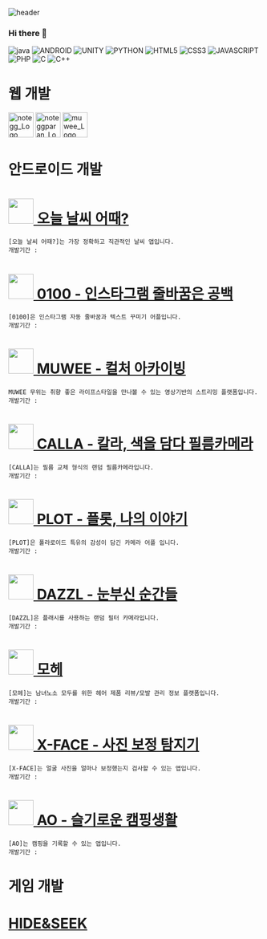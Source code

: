 ![header](https://capsule-render.vercel.app/api?color=auto&type=slice&text=Hello&desc=I'm%20SunIl&fontAlign=80&fontAlignY=30&descAlign=80&descAlignY=50&fontSize=30&rotate=5)


### Hi there 👋

<!--
**zzzwww3/zzzwww3** is a ✨ _special_ ✨ repository because its `README.md` (this file) appears on your GitHub profile.

Here are some ideas to get you started:

- 🔭 I’m currently working on ...
- 🌱 I’m currently learning ...
- 👯 I’m looking to collaborate on ...
- 🤔 I’m looking for help with ...
- 💬 Ask me about ...
- 📫 How to reach me: ...
- 😄 Pronouns: ...
- ⚡ Fun fact: ...
-->


<p>
<img alt="java" src ="https://img.shields.io/badge/JAVA-blue.svg?&style=for-the-badge&logo=java&logoColor=white"/>
<img alt="ANDROID" src ="https://img.shields.io/badge/ANDROID-3DDC84.svg?&style=for-the-badge&logo=Android Studio&logoColor=white"/>
<img alt="UNITY" src ="https://img.shields.io/badge/UNITY-white.svg?&style=for-the-badge&logo=UNITY&logoColor=black"/>
<img alt="PYTHON" src ="https://img.shields.io/badge/PYTHON-3776AB.svg?&style=for-the-badge&logo=PYTHON&logoColor=white"/>
<img alt="HTML5" src ="https://img.shields.io/badge/HTML5-E34F26.svg?&style=for-the-badge&logo=HTML5&logoColor=white"/>
<img alt="CSS3" src ="https://img.shields.io/badge/CSS3-1572B6.svg?&style=for-the-badge&logo=CSS3&logoColor=white"/>
<img alt="JAVASCRIPT" src ="https://img.shields.io/badge/JAVASCRIPT-F7DF1E.svg?&style=for-the-badge&logo=JAVASCRIPT&logoColor=white"/>
<img alt="PHP" src ="https://img.shields.io/badge/PHP-777BB4.svg?&style=for-the-badge&logo=PHP&logoColor=white"/>
<img alt="C" src ="https://img.shields.io/badge/C-A8B9CC.svg?&style=for-the-badge&logo=C&logoColor=white"/>
<img alt="C++" src ="https://img.shields.io/badge/C++-00599C.svg?&style=for-the-badge&logo=C%2B%2B&logoColor=white"/>
</p>
<!-- 뱃지 사용법 <img alt="#" src ="https://img.shields.io/badge/-testsasdasd-brightgreen"/> -->
<!-- <img alt="이미지명" src ="https://img.shields.io/badge/메시지-색상코드.svg?&style=for-the-badge&logo=로고명&logoColor=로고컬러"/> -->

# 웹 개발

<a href="http://notegg.co.kr/"  ><img src="https://www.notegg.co.kr/images/noteggicon.ico" width="50px" height="50px" title="notegg_Logo"/></a>
<a href="https://www.noteggparan.co.kr/"  ><img src="https://www.noteggparan.co.kr/img/favicon.ico" width="50px" height="50px" title="noteggparan_Logo"/></a>
<a href="https://muwee.co.kr/"  ><img src="./muwee.png" width="50px" height="50px" title="muwee_Logo"/></a>

# 안드로이드 개발

<p><h1><a href="https://play.google.com/store/apps/details?id=com.zzzwww3.weather"  ><img src="https://play-lh.googleusercontent.com/HqoVOxFxNoe75lXfnBhO0cULKEWMouQvPEf-EPYmD1CwdEOfoEQhe2mivyWHx6phfQ=w240-h480-rw" width="50px" height="50px" title=""/> 오늘 날씨 어때?</a></h1></p>

    [오늘 날씨 어때?]는 가장 정확하고 직관적인 날씨 앱입니다.
    개발기간 :

<p><h1><a href="https://play.google.com/store/apps/details?id=com.notegg.gongbak0100"  ><img src="https://play-lh.googleusercontent.com/qrB936vn-UN5BmnZNebiQAswHVvIeyvtAu8RCcYpeh2-rqRrJN4D9RGK8Y0aT628Mys=w240-h480-rw" width="50px" height="50px" title=""/> 0100 - 인스타그램 줄바꿈은 공백</a></h1></p>

    [0100]은 인스타그램 자동 줄바꿈과 텍스트 꾸미기 어플입니다.
    개발기간 : 
    
<p><h1><a href="https://play.google.com/store/apps/details?id=com.notegg.meong"  ><img src="https://play-lh.googleusercontent.com/4xN0kFoHG_q9-NwauHvKBOI_84nycmJtsgUVp_MAaQxxA_1qTfXOvHu-1nPI1sPrQG_j=w240-h480-rw" width="50px" height="50px" title=""/> MUWEE - 컬처 아카이빙</a></h1></p>

    MUWEE 무위는 취향 좋은 라이프스타일을 만나볼 수 있는 영상기반의 스트리밍 플랫폼입니다.
    개발기간 : 
    
<p><h1><a href="https://play.google.com/store/apps/details?id=com.notegg.calla"  ><img src="https://play-lh.googleusercontent.com/a0L5TYEZTea1t8DNwi1PJmw7NHsITzxANOQuAef2zxOIGpixAFCjgW9Ve9Xu8eJVLH0=w240-h480-rw" width="50px" height="50px" title=""/> CALLA - 칼라, 색을 담다 필름카메라</a></h1></p>

    [CALLA]는 필름 교체 형식의 랜덤 필름카메라입니다.
    개발기간 : 

<p><h1><a href="https://play.google.com/store/apps/details?id=com.notegg.plot"  ><img src="https://play-lh.googleusercontent.com/zAWkW7q5JnkjqaBt9zPf1_sFZY_qIUP3baMKGIhIpckssJBVpynIn47YTuFDcZOccxA=w240-h480-rw" width="50px" height="50px" title=""/> PLOT - 플롯, 나의 이야기</a></h1></p>

    [PLOT]은 폴라로이드 특유의 감성이 담긴 카메라 어플 입니다.
    개발기간 : 

<p><h1><a href="https://play.google.com/store/apps/details?id=com.notegg.dazzl"  ><img src="https://play-lh.googleusercontent.com/eKR2rSPDb8nHAFpkdcLLm85M-3dMOokEAxszqIUHgbpihSfySxYgG80bnGU99Zc2Mw=w240-h480-rw" width="50px" height="50px" title=""/> DAZZL - 눈부신 순간들</a></h1></p>

    [DAZZL]은 플래시를 사용하는 랜덤 필터 카메라입니다.
    개발기간 : 

<p><h1><a href="https://play.google.com/store/apps/details?id=com.notegg.mohe"  ><img src="https://play-lh.googleusercontent.com/WQ6uoCQsm1v9WdOtrWwQBmtUc4nbAiOv2jDwtCi7zRMsRA_J38ThxAevVbL1V9xtgR0=w240-h480-rw" width="50px" height="50px" title=""/> 모헤</a></h1></p>

    [모헤]는 남녀노소 모두를 위한 헤어 제품 리뷰/모발 관리 정보 플랫폼입니다.
    개발기간 : 

<p><h1><a href="https://play.google.com/store/apps/details?id=com.notegg.xface"  ><img src="https://play-lh.googleusercontent.com/cQdClOXwZtRRHPMyFISxPG_9adSwxo0tC0GQ8m58tKlAgbUq1_HEsziV7_V12I5ZAD0=w240-h480-rw" width="50px" height="50px" title=""/> X-FACE - 사진 보정 탐지기</a></h1></p>

    [X-FACE]는 얼굴 사진을 얼마나 보정했는지 검사할 수 있는 앱입니다.
    개발기간 : 
     
<p><h1><a href="https://play.google.com/store/apps/details?id=com.notegg.ao"  ><img src="https://play-lh.googleusercontent.com/_9UWmeX_6xBMHIU5WZaVFu1l2rR5WbZTZStfDMJoczCueI8BRdpH7dzQjOZGYPCMag=w240-h480-rw" width="50px" height="50px" title=""/> AO - 슬기로운 캠핑생활</a></h1></p>

    [AO]는 캠핑을 기록할 수 있는 앱입니다.
    개발기간 : 
     


# 게임 개발

<p><h1><a href="https://github.com/zzzwww3/Unity_HIDE-SEEK"  >HIDE&SEEK</a></h1></p>
